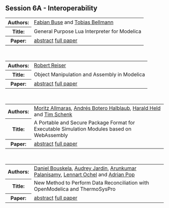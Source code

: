 ## Session 6A - Interoperability
<table><tr><th>Authors:</th>
<td>
<a href="/proceedings/authors/FabianBuse">Fabian Buse</a> and <a href="/proceedings/authors/TobiasBellmann">Tobias Bellmann</a></td>
</tr>
<tr><th>Title:</th>
<td>General Purpose Lua Interpreter for Modelica</td>
</tr>
<tr><th>Paper:</th>
<td><a href="/abstracts/abstract_6A_1">abstract</a> <a href="/proceedings/papers/Modelica2021session6A_paper1.pdf">full paper</a></td>
</tr>
</table><br>
<table><tr><th>Authors:</th>
<td>
<a href="/proceedings/authors/RobertReiser">Robert Reiser</a></td>
</tr>
<tr><th>Title:</th>
<td>Object Manipulation and Assembly in Modelica</td>
</tr>
<tr><th>Paper:</th>
<td><a href="/abstracts/abstract_6A_2">abstract</a> <a href="/proceedings/papers/Modelica2021session6A_paper2.pdf">full paper</a></td>
</tr>
</table><br>
<table><tr><th>Authors:</th>
<td>
<a href="/proceedings/authors/MoritzAllmaras">Moritz Allmaras</a>, <a href="/proceedings/authors/AndresBoteroHalblaub">Andrés Botero Halblaub</a>, <a href="/proceedings/authors/HaraldHeld">Harald Held</a> and <a href="/proceedings/authors/TimSchenk">Tim Schenk</a></td>
</tr>
<tr><th>Title:</th>
<td>A Portable and Secure Package Format for Executable Simulation Modules based on WebAssembly</td>
</tr>
<tr><th>Paper:</th>
<td><a href="/abstracts/abstract_6A_3">abstract</a> <a href="/proceedings/papers/Modelica2021session6A_paper3.pdf">full paper</a></td>
</tr>
</table><br>
<table><tr><th>Authors:</th>
<td>
<a href="/proceedings/authors/DanielBouskela">Daniel Bouskela</a>, <a href="/proceedings/authors/AudreyJardin">Audrey Jardin</a>, <a href="/proceedings/authors/ArunkumarPalanisamy">Arunkumar Palanisamy</a>, <a href="/proceedings/authors/LennartOchel">Lennart Ochel</a> and <a href="/proceedings/authors/AdrianPop">Adrian Pop</a></td>
</tr>
<tr><th>Title:</th>
<td>New Method to Perform Data Reconciliation with OpenModelica and ThermoSysPro</td>
</tr>
<tr><th>Paper:</th>
<td><a href="/abstracts/abstract_6A_4">abstract</a> <a href="/proceedings/papers/Modelica2021session6A_paper4.pdf">full paper</a></td>
</tr>
</table><br>
